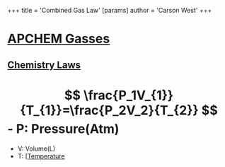 +++
 title = 'Combined Gas Law'
[params]
	author = 'Carson West'
+++
# [APCHEM Gasses](./../apchem-gasses/)
## [Chemistry Laws](./../chemistry-laws/)

#  $$ \frac{P_1V_{1}}{T_{1}}=\frac{P_2V_2}{T_{2}} $$  - P: Pressure(Atm)
- V: Volume(L)
- T: [[Temperature](Kelvin)